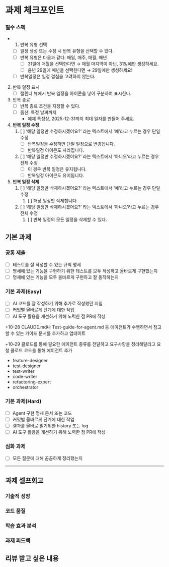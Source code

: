 # 과제 체크포인트

### 필수 스펙

- 1. 반복 유형 선택
  - [ ] 일정 생성 또는 수정 시 반복 유형을 선택할 수 있다.
  - [ ] 반복 유형은 다음과 같다: 매일, 매주, 매월, 매년
    - [ ] 31일에 매월을 선택한다면 → 매월 마지막이 아닌, 31일에만 생성하세요.
    - [ ] 윤년 29일에 매년을 선택한다면 → 29일에만 생성하세요!
  - [ ] 반복일정은 일정 겹침을 고려하지 않는다.

2. 반복 일정 표시
   - [ ] 캘린더 뷰에서 반복 일정을 아이콘을 넣어 구분하여 표시한다.
3. 반복 종료
   - [ ] 반복 종료 조건을 지정할 수 있다.
   - [ ] 옵션: 특정 날짜까지
     - 예제 특성상, 2025-12-31까지 최대 일자를 만들어 주세요.
4. **반복 일정 수정**
   1. [ ] ‘해당 일정만 수정하시겠어요?’ 라는 텍스트에서 ‘예’라고 누르는 경우 단일 수정
      - [ ] 반복일정을 수정하면 단일 일정으로 변경됩니다.
      - [ ] 반복일정 아이콘도 사라집니다.
   2. [ ] ‘해당 일정만 수정하시겠어요?’ 라는 텍스트에서 ‘아니오’라고 누르는 경우 전체 수정
      - [ ] 이 경우 반복 일정은 유지됩니다.
      - [ ] 반복일정 아이콘도 유지됩니다.
5. **반복 일정 삭제**
   1. [ ] ‘해당 일정만 삭제하시겠어요?’ 라는 텍스트에서 ‘예’라고 누르는 경우 단일 수정
      1. [ ] 해당 일정만 삭제합니다.
   2. [ ] ‘해당 일정만 삭제하시겠어요?’ 라는 텍스트에서 ‘아니오’라고 누르는 경우 전체 수정
      1. [ ] 반복 일정의 모든 일정을 삭제할 수 있다.

## 기본 과제

### 공통 제출

- [ ] 테스트를 잘 작성할 수 있는 규칙 명세
- [ ] 명세에 있는 기능을 구현하기 위한 테스트를 모두 작성하고 올바르게 구현했는지
- [ ] 명세에 있는 기능을 모두 올바르게 구현하고 잘 동작하는지

### 기본 과제(Easy)

- [ ] AI 코드를 잘 작성하기 위해 추가로 작성했던 지침
- [ ] 커밋별 올바르게 단계에 대한 작업
- [ ] AI 도구 활용을 개선하기 위해 노력한 점 PR에 작성

+10-28
CLAUDE.md나
Test-guide-for-agent.md 등
에이전트가 수행하면서 참고할 수 있는 가이드 문서를 추가하고 업데이트

+10-29
클로드를 통해 필요한 에이전트 종류를 전달하고 요구사항을 정리해달라고 요청
클로드 코드를 통해 에이전트 추가

- feature-designer
- test-designer
- test-writer
- code-writer
- refactoring-expert
- orchestrator

### 기본 과제(Hard)

- [ ] Agent 구현 명세 문서 또는 코드
- [ ] 커밋별 올바르게 단계에 대한 작업
- [ ] 결과를 올바로 얻기위한 history 또는 log
- [ ] AI 도구 활용을 개선하기 위해 노력한 점 PR에 작성

### 심화 과제

- [ ] 모든 질문에 대해 꼼꼼하게 정리했는지

---

## 과제 셀프회고

<!-- 과제에 대한 회고를 작성해주세요 -->

### 기술적 성장

<!-- 예시
- 새로 학습한 개념
- 기존 지식의 재발견/심화
- 구현 과정에서의 기술적 도전과 해결
-->

### 코드 품질

<!-- 예시
- 특히 만족스러운 구현
- 리팩토링이 필요한 부분
- 코드 설계 관련 고민과 결정
-->

### 학습 효과 분석

<!-- 예시
- 가장 큰 배움이 있었던 부분
- 추가 학습이 필요한 영역
- 실무 적용 가능성
-->

### 과제 피드백

<!-- 예시
- 과제에서 모호하거나 애매했던 부분
- 과제에서 좋았던 부분
-->

## 리뷰 받고 싶은 내용

<!--
피드백 받고 싶은 내용을 구체적으로 남겨주세요
모호한 요청은 피드백을 남기기 어렵습니다.

참고링크: https://chatgpt.com/share/675b6129-515c-8001-ba72-39d0fa4c7b62

모호한 요청의 예시)
- 코드 스타일에 대한 피드백 부탁드립니다.
- 코드 구조에 대한 피드백 부탁드립니다.
- 개념적인 오류에 대한 피드백 부탁드립니다.
- 추가 구현이 필요한 부분에 대한 피드백 부탁드립니다.

구체적인 요청의 예시)
- 현재 함수와 변수명을 보면 직관성이 떨어지는 것 같습니다. 함수와 변수를 더 명확하게 이름 지을 수 있는 방법에 대해 조언해주실 수 있나요?
- 현재 파일 단위로 코드가 분리되어 있지만, 모듈화나 계층화가 부족한 것 같습니다. 어떤 기준으로 클래스를 분리하거나 모듈화를 진행하면 유지보수에 도움이 될까요?
- MVC 패턴을 따르려고 했는데, 제가 구현한 구조가 MVC 원칙에 맞게 잘 구성되었는지 검토해주시고, 보완할 부분을 제안해주실 수 있을까요?
- 컴포넌트 간의 의존성이 높아져서 테스트하기 어려운 상황입니다. 의존성을 낮추고 테스트 가능성을 높이는 구조 개선 방안이 있을까요?
-->
